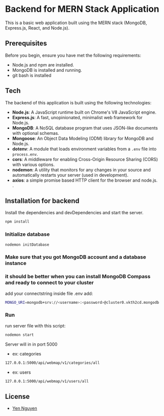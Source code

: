 # Backend for MERN Stack Application

This is a basic web application built using the MERN stack (MongoDB, Express.js, React, and Node.js).

## Prerequisites

Before you begin, ensure you have met the following requirements:
- Node.js and npm are installed.
- MongoDB is installed and running.
- git bash is installed 

## Tech
The backend of this application is built using the following technologies:
- **Node.js**: A JavaScript runtime built on Chrome's V8 JavaScript engine.
- **Express.js**: A fast, unopinionated, minimalist web framework for Node.js.
- **MongoDB**: A NoSQL database program that uses JSON-like documents with optional schemas.
- **Mongoose**: An Object Data Modeling (ODM) library for MongoDB and Node.js.
- **dotenv**: A module that loads environment variables from a `.env` file into `process.env`.
- **cors**: A middleware for enabling Cross-Origin Resource Sharing (CORS) with various options.
- **nodemon**: A utility that monitors for any changes in your source and automatically restarts your server (used in development).
- **axios**: a simple promise based HTTP client for the browser and node.js. .

## Installation for backend

Install the dependencies and devDependencies and start the server.
```sh
npm install
```
### Initialize database
```sh
nodemon initDatabase
```
### Make sure that you got MongoDB account and a database instance
### it should be better when you can install MongoDB Compass and ready to connect to your cluster
add your connectstring inside file .env add:
```sh
MONGO_URI=mongodb+srv://<username>:<password>@cluster0.vkth2cd.mongodb.net/
```
### Run 
run server file with this script:
```sh
nodemon start
```
Server will in in port 5000
- ex: categories
```sh
127.0.0.1:5000/api/webmap/v1/categories/all
```
- ex: users
```sh
127.0.0.1:5000/api/webmap/v1/users/all
```

## License
- [Yen Nguyen](https://www.linkedin.com/in/yen-nguyen-521997207/)